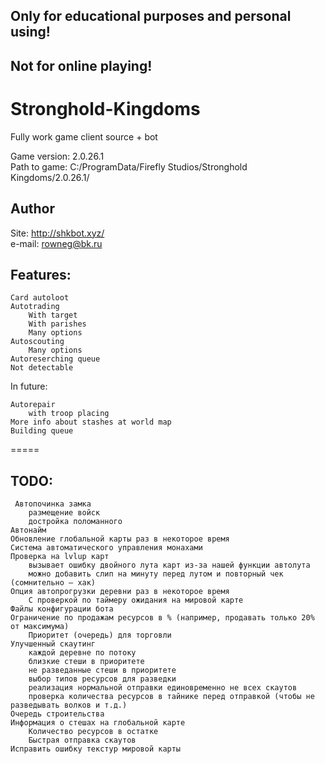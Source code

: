 Only for educational purposes and personal using!
-----------
Not for online playing!
-----------

# Stronghold-Kingdoms
Fully work game client source + bot  
  
Game version: 2.0.26.1  
Path to game: C:/ProgramData/Firefly Studios/Stronghold Kingdoms/2.0.26.1/  
  
Author
-----------
Site: http://shkbot.xyz/  
e-mail: rowneg@bk.ru  
  
Features:
-----------

    Card autoloot
    Autotrading
        With target
        With parishes
        Many options
    Autoscouting
        Many options
    Autoreserching queue
    Not detectable


In future:

    Autorepair
        with troop placing
    More info about stashes at world map
    Building queue


=====

TODO:
-----------
     Автопочинка замка
        размещение войск
        достройка поломанного
    Автонайм
    Обновление глобальной карты раз в некоторое время
    Система автоматического управления монахами
    Проверка на lvlup карт
        вызывает ошибку двойного лута карт из-за нашей функции автолута
        можно добавить слип на минуту перед лутом и повторный чек (сомнительно – хак)
    Опция автопрогрузки деревни раз в некоторое время
        С проверкой по таймеру ожидания на мировой карте
    Файлы конфигурации бота
    Ограничение по продажам ресурсов в % (например, продавать только 20% от максимума)
        Приоритет (очередь) для торговли
    Улучшенный скаутинг
        каждой деревне по потоку
        близкие стеши в приоритете
        не разведанные стеши в приоритете
        выбор типов ресурсов для разведки
        реализация нормальной отправки единовременно не всех скаутов
        проверка количества ресурсов в тайнике перед отправкой (чтобы не разведывать волков и т.д.)
    Очередь строительства
    Информация о стешах на глобальной карте
        Количество ресурсов в остатке
        Быстрая отправка скаутов
    Исправить ошибку текстур мировой карты
